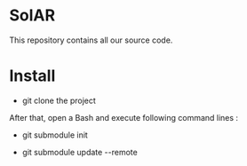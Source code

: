 # SolAR
This repository contains all our source code.

# Install 

* git clone the project

After that, open a Bash and execute following command lines :

* git submodule init

* git submodule update --remote
